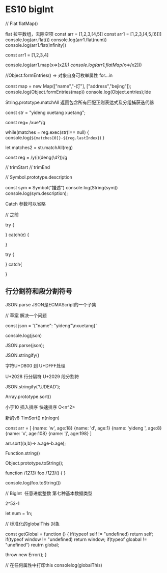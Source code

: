 # ES10 bigInt

// Flat flatMap()

flat 拉平数组，去除空项
const arr = [1,2,3,[4,5]]
const arr1 = [1,2,3,[4,5,[6]]]
console.log(arr.flat())
console.log(arr1.flat(num))
console.log(arr1.flat(Infinity))

 const arr1 = [1,2,3,4]

 console.log(arr1.map(x=>[x*2]))
 console.log(arr1.flatMap(x=>[x*2]))
 

 //Object.formEntries() => 对象自身可枚举属性  for...in

 const map = new Map(["name","-灯"], ["address","bejing"]);
console.log(Object.formEntries(map))
console.log(Object.entries);Ide


String.prototype.matchAll 返回包含所有匹配正则表达式及分组捕获迭代器

const  str = "yideng xuetang xuetang";

const reg= /xue*/g

while(matches = reg.exec(str)!== null) {
  console.log(`${matches[0]}-${reg.lastIndex}`)
}


let matches2  = str.matchAll(reg)

const reg = /y(i)(deng(\d?))/g

// trimStart // trimEnd 

// Symbol.prototype.description

const sym = Symbol("描述")
console.log(String(sym))
console.log(sym.description);


Catch 参数可以省略

// 之前

try { 

} catch(e) {

}

try { 

} catch{

}

## 行分割符和段分割符号

JSON.parse JSON是ECMAScript的一个子集


// 草案 解决一个问题

const json = '{"name": "yideng"\nxuetang}'

console.log(json)

JSON.parse(json);

JSON.stringify()

字符U+D800 到 U+DFFF处理

U+2028 行分隔符 U+2029 段分割符

JSON.stringify('\UDEAD');

Array.prototype.sort()

小于10 插入排序 快速排序 O<n^2>

新的v8 TimSort() n(nlogn)

const arr = [
  {name: 'w', age:18}
  {name: 'd', age:1}
  {name: 'yideng ', age:8}
  {name: 'x', age:108}
  {name: 'j', age:198}
]


arr.sort((a,b)=> a.age-b.age);

Function.string()

Object.prototype.toString();

function /*1213*/ foo /*123*/() {
}

console.log(foo.toString())

// BigInt  任意进度整数 第七种基本数据类型

2^53-1

let num = 1n;

// 标准化的globalThis 对象

const getGlobal = function () {
  if(typeof self != "undefined) return self;
  if(typeof window != "undefined) return window;
  if(typeof gloabal != "unefined") reutrn global;

  throw new Error();
}

// 在任何属性中打印this
consolelog(globalThis)